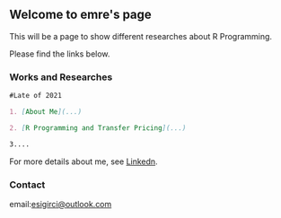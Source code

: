 ## Welcome to emre's page


This will be a page to show different researches about R Programming.

Please find the links below.

### Works and Researches

```markdown
#Late of 2021

1. [About Me](...)

2. [R Programming and Transfer Pricing](...)

3.... 


```

For more details about me, see [Linkedn](https://www.linkedin.com/in/emrecansigirci/).

### Contact 

email:esigirci@outlook.com
